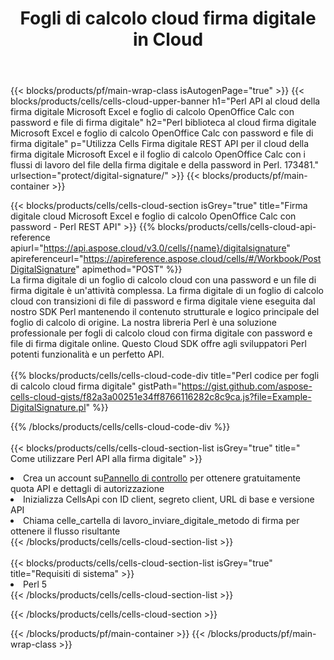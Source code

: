 ﻿---
title:  Fogli di calcolo cloud firma digitale in Cloud
description:  API cloud e SDK per Microsoft Excel e firma digitale OpenOffice Calc. Firma digitale dei fogli di calcolo del Cells Cloud API. L'SDK supporta i tipi di linguaggi di sviluppo. Includono Android, C#, Go, Java, NodeJS, Perl, PHP, Python, Ruby e swift.
url: /it/perl/protect/digital-signature/
---
{{< blocks/products/pf/main-wrap-class isAutogenPage="true" >}}
{{< blocks/products/cells/cells-cloud-upper-banner h1="Perl API al cloud della firma digitale Microsoft Excel e foglio di calcolo OpenOffice Calc con password e file di firma digitale" h2="Perl biblioteca al cloud firma digitale Microsoft Excel e foglio di calcolo OpenOffice Calc con password e file di firma digitale" p="Utilizza Cells Firma digitale REST API per il cloud della firma digitale Microsoft Excel e il foglio di calcolo OpenOffice Calc con i flussi di lavoro del file della firma digitale e della password in Perl. 173481." urlsection="protect/digital-signature/" >}}
{{< blocks/products/pf/main-container >}}

{{< blocks/products/cells/cells-cloud-section isGrey="true" title="Firma digitale cloud Microsoft Excel e foglio di calcolo OpenOffice Calc con password - Perl REST API" >}}
{{% blocks/products/cells/cells-cloud-api-reference apiurl="https://api.aspose.cloud/v3.0/cells/{name}/digitalsignature" apireferenceurl="https://apireference.aspose.cloud/cells/#/Workbook/PostDigitalSignature" apimethod="POST" %}}
<br/>
La firma digitale di un foglio di calcolo cloud con una password e un file di firma digitale è un'attività complessa. La firma digitale di un foglio di calcolo cloud con transizioni di file di password e firma digitale viene eseguita dal nostro SDK Perl mantenendo il contenuto strutturale e logico principale del foglio di calcolo di origine. La nostra libreria Perl è una soluzione professionale per fogli di calcolo cloud con firma digitale con password e file di firma digitale online. Questo Cloud SDK offre agli sviluppatori Perl potenti funzionalità e un perfetto API.
<br/>
<br/>
{{% blocks/products/cells/cells-cloud-code-div title="Perl codice per fogli di calcolo cloud firma digitale" gistPath="https://gist.github.com/aspose-cells-cloud-gists/f82a3a00251e34ff8766116282c8c9ca.js?file=Example-DigitalSignature.pl" %}}
  
{{% /blocks/products/cells/cells-cloud-code-div %}}
<br/>
<br/>
{{< blocks/products/cells/cells-cloud-section-list isGrey="true" title=" Come utilizzare Perl API alla firma digitale" >}}
<li> Crea un account su<a href="https://dashboard.aspose.cloud/">Pannello di controllo</a> per ottenere gratuitamente quota API e dettagli di autorizzazione</li>
<li>Inizializza CellsApi con ID client, segreto client, URL di base e versione API</li>
<li>Chiama celle_cartella di lavoro_inviare_digitale_metodo di firma per ottenere il flusso risultante</li>
{{< /blocks/products/cells/cells-cloud-section-list >}}
<br/>
<br/>
{{< blocks/products/cells/cells-cloud-section-list isGrey="true" title="Requisiti di sistema" >}}
<li>Perl 5</li>
{{< /blocks/products/cells/cells-cloud-section-list >}}

{{< /blocks/products/cells/cells-cloud-section >}}

{{< /blocks/products/pf/main-container >}}
{{< /blocks/products/pf/main-wrap-class >}}
